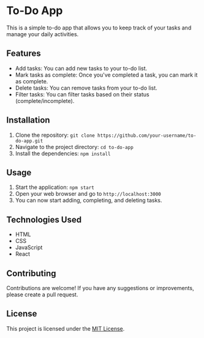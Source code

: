 # To-Do App

This is a simple to-do app that allows you to keep track of your tasks and manage your daily activities.

## Features

- Add tasks: You can add new tasks to your to-do list.
- Mark tasks as complete: Once you've completed a task, you can mark it as complete.
- Delete tasks: You can remove tasks from your to-do list.
- Filter tasks: You can filter tasks based on their status (complete/incomplete).

## Installation

1. Clone the repository: `git clone https://github.com/your-username/to-do-app.git`
2. Navigate to the project directory: `cd to-do-app`
3. Install the dependencies: `npm install`

## Usage

1. Start the application: `npm start`
2. Open your web browser and go to `http://localhost:3000`
3. You can now start adding, completing, and deleting tasks.

## Technologies Used

- HTML
- CSS
- JavaScript
- React

## Contributing

Contributions are welcome! If you have any suggestions or improvements, please create a pull request.

## License

This project is licensed under the [MIT License](LICENSE).
